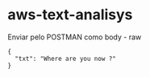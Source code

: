 # aws-text-analisys


Enviar pelo POSTMAN como body - raw
```
{
  "txt": "Where are you now ?"
}
```